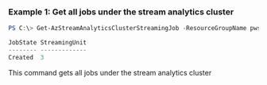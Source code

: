 ### Example 1: Get all jobs under the stream analytics cluster
```powershell
PS C:\> Get-AzStreamAnalyticsClusterStreamingJob -ResourceGroupName pwshaz-rg-test -ClusterName sac-m-test01

JobState StreamingUnit
-------- -------------
Created  3
```

This command gets all jobs under the stream analytics cluster


